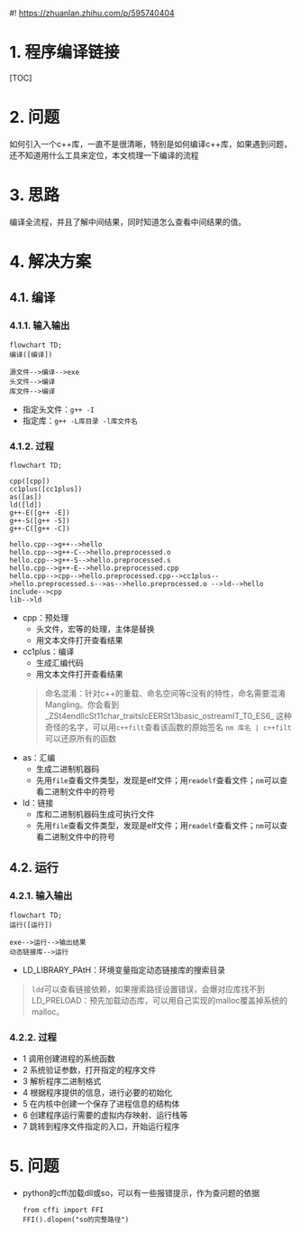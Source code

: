 #! https://zhuanlan.zhihu.com/p/595740404

# 1. 程序编译链接

[TOC]

# 2. 问题

如何引入一个c++库，一直不是很清晰，特别是如何编译c++库，如果遇到问题，还不知道用什么工具来定位，本文梳理一下编译的流程

# 3. 思路

编译全流程，并且了解中间结果，同时知道怎么查看中间结果的值。

# 4. 解决方案

## 4.1. 编译

### 4.1.1. 输入输出

```mermaid
flowchart TD;
编译([编译])

源文件-->编译-->exe
头文件-->编译
库文件-->编译
```

* 指定头文件：`g++ -I`
* 指定库：`g++ -L库目录 -l库文件名`

### 4.1.2. 过程

```mermaid
flowchart TD;

cpp([cpp])
cc1plus([cc1plus])
as([as])
ld([ld])
g++-E([g++ -E])
g++-S([g++ -S])
g++-C([g++ -C])

hello.cpp-->g++-->hello
hello.cpp-->g++-C-->hello.preprocessed.o
hello.cpp-->g++-S-->hello.preprocessed.s
hello.cpp-->g++-E-->hello.preprocessed.cpp
hello.cpp-->cpp-->hello.preprocessed.cpp-->cc1plus-->hello.preprocessed.s-->as-->hello.preprocessed.o -->ld-->hello
include-->cpp
lib-->ld
```

* cpp：预处理
  * 头文件，宏等的处理，主体是替换
  * 用文本文件打开查看结果
* cc1plus：编译
  * 生成汇编代码
  * 用文本文件打开查看结果
  > 命名混淆：针对c++的重载、命名空间等c没有的特性，命名需要混淆Mangling。你会看到_ZSt4endlIcSt11char_traitsIcEERSt13basic_ostreamIT_T0_ES6_ 这种奇怪的名字，可以用`c++filt`查看该函数的原始签名
  > `nm 库名 | c++filt` 可以还原所有的函数
* as：汇编
  * 生成二进制机器码
  * 先用`file`查看文件类型，发现是elf文件；用`readelf`查看文件；`nm`可以查看二进制文件中的符号
* ld：链接
  * 库和二进制机器码生成可执行文件
  * 先用`file`查看文件类型，发现是elf文件；用`readelf`查看文件；`nm`可以查看二进制文件中的符号


## 4.2. 运行

### 4.2.1. 输入输出
```mermaid
flowchart TD;
运行([运行])

exe-->运行-->输出结果
动态链接库-->运行
```

* LD_LIBRARY_PAtH：环境变量指定动态链接库的搜索目录

> `ldd`可以查看链接依赖，如果搜索路径设置错误，会爆对应库找不到
> LD_PRELOAD：预先加载动态库，可以用自己实现的malloc覆盖掉系统的malloc。

### 4.2.2. 过程

* 1 调用创建进程的系统函数
* 2 系统验证参数，打开指定的程序文件
* 3 解析程序二进制格式
* 4 根据程序提供的信息，进行必要的初始化
* 5 在内核中创建一个保存了进程信息的结构体
* 6 创建程序运行需要的虚拟内存映射、运行栈等
* 7 跳转到程序文件指定的入口，开始运行程序

# 5. 问题
* python的cffi加载dll或so，可以有一些报错提示，作为查问题的依据
  ~~~
  from cffi import FFI
  FFI().dlopen("so的完整路径")
  ~~~
